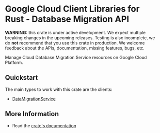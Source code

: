 # Google Cloud Client Libraries for Rust - Database Migration API

<!-- Code generated by sidekick. DO NOT EDIT. -->

**WARNING:** this crate is under active development. We expect multiple breaking
changes in the upcoming releases. Testing is also incomplete, we do **not**
recommend that you use this crate in production. We welcome feedback about the
APIs, documentation, missing features, bugs, etc.

Manage Cloud Database Migration Service resources on Google Cloud Platform.

## Quickstart

The main types to work with this crate are the clients:

* [DataMigrationService](https://docs.rs/google-cloud-clouddms-v1/latest/google_cloud_clouddms_v1/client/struct.DataMigrationService.html)

## More Information

* Read the [crate's documentation](https://docs.rs/google-cloud-clouddms-v1/latest/google-cloud-clouddms-v1)
